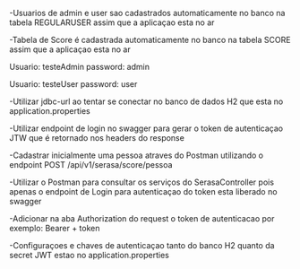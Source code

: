 -Usuarios de admin e user sao cadastrados automaticamente no banco na tabela REGULARUSER assim que a aplicaçao esta no ar

-Tabela de Score é cadastrada automaticamente no banco na tabela SCORE assim que a aplicaçao esta no ar

Usuario: testeAdmin
password: admin

Usuario: testeUser
password: user 
 
-Utilizar jdbc-url ao tentar se conectar no banco de dados H2 que esta no application.properties

-Utilizar endpoint de login no swagger para gerar o token de autenticaçao JTW que é retornado nos headers do response

-Cadastrar inicialmente uma pessoa atraves do Postman utilizando o endpoint POST /api/v1/serasa/score/pessoa

-Utilizar o Postman para consultar os serviços do SerasaController pois apenas o endpoint de Login para autenticaçao do token esta liberado no swagger

-Adicionar na aba Authorization do request o token de autenticacao por exemplo: Bearer + token

-Configuraçoes e chaves de autenticaçao tanto do banco H2 quanto da secret JWT estao no application.properties
